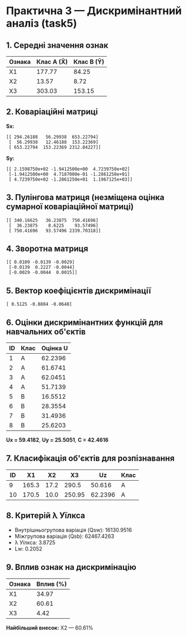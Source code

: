 # Практична 3 — Дискримінантний аналіз (task5)

## 1. Середні значення ознак

| Ознака | Клас A (X̄) | Клас B (Ȳ) |
|--------|-------------|-------------|
| X1 | 177.77 | 84.25 |
| X2 | 13.57 | 8.72 |
| X3 | 303.03 | 153.15 |

## 2. Коваріаційні матриці

**Sx:**
```
[[ 294.26188   56.29938  653.22794]
 [  56.29938   12.46188  153.22369]
 [ 653.22794  153.22369 2312.84227]]
```
**Sy:**
```
[[ 2.1598750e+02 -1.9412500e+00  4.7239750e+02]
 [-1.9412500e+00  4.7187000e-01 -1.2861250e+01]
 [ 4.7239750e+02 -1.2861250e+01  1.1967125e+03]]
```

## 3. Пулінгова матриця (незміщена оцінка сумарної коваріаційної матриці)
```
[[ 340.16625   36.23875  750.41696]
 [  36.23875    8.6225    93.57496]
 [ 750.41696   93.57496 2339.70318]]
```

## 4. Зворотна матриця
```
[[ 0.0109 -0.0139 -0.0029]
 [-0.0139  0.2227 -0.0044]
 [-0.0029 -0.0044  0.0015]]
```

## 5. Вектор коефіцієнтів дискримінації
```
[ 0.5125 -0.8884 -0.0648]
```

## 6. Оцінки дискримінантних функцій для навчальних об'єктів

| ID | Клас | Оцінка U |
|----|------|-----------|
| 1 | A | 62.2396 |
| 2 | A | 61.6741 |
| 3 | A | 62.0451 |
| 4 | A | 51.7139 |
| 5 | B | 16.5512 |
| 6 | B | 28.3554 |
| 7 | B | 31.4936 |
| 8 | B | 25.6203 |

**Ux = 59.4182**, **Uy = 25.5051**, **C = 42.4616**

## 7. Класифікація об'єктів для розпізнавання

| ID | X1 | X2 | X3 | Uz | Клас |
|----|----|----|----|------|------|
| 9 | 165.3 | 17.2 | 290.5 | 50.616 | A |
| 10 | 170.5 | 10.0 | 250.95 | 62.2396 | A |

## 8. Критерій λ Уїлкса

- Внутрішньогрупова варіація (Qsw): 16130.9516
- Міжгрупова варіація (Qsb): 62467.4263
- λ Уїлкса: 3.8725
- Lw: 0.2052

## 9. Вплив ознак на дискримінацію

| Ознака | Вплив (%) |
|--------|------------|
| X1 | 34.97 |
| X2 | 60.61 |
| X3 | 4.42 |

**Найбільший внесок:** X2 — 60.61%
